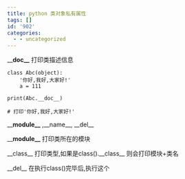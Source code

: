 ```yaml
---
title: python 类对象私有属性
tags: []
id: '902'
categories:
  - - uncategorized
---
```


\_\_**doc\_\_** 打印类描述信息

```
class Abc(object):
    '你好,我好,大家好!'
    a = 111

print(Abc.__doc__)

# 打印'你好,我好,大家好!'
```

\_\_**module\_\_** ,\_\_name\_\_, \_\_del\_\_

\_\_**module\_\_** 打印类所在的模块

\_\_class\_\_ 打印类型,如果是class().\_\_class\_\_ 则会打印模块+类名

\_\_del\_\_ 在执行class()完毕后,执行这个